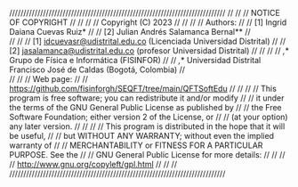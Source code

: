 /////////////////////////////////////////////////////////////////////////////
//                                                                         //
// NOTICE OF COPYRIGHT                                                     //
//                                                                         //
// Copyright (C) 2023                                                      //
//                                                                         //
// Authors:								                                   //
//   [1] Ingrid Daiana Cuevas Ruiz*						                   //
//   [2] Julian Andrés Salamanca Bernal**				                   //         			           
//                                                                         //
//   [1] idcuevasr@udistrital.edu.co (Licenciada Universidad Distrital)    //
//   [2] jasalamanca@udistrital.edu.co (profesor Universidad Distrital)    //
//									                                       //
//  *,** Grupo de Física e Informática (FISINFOR)		     		       //
//  *,** Universidad Distrital Francisco José de Caldas (Bogotá, Colombia) //	
//                                                                         //
// Web page:								                               //
//   https://github.com/fisinforgh/SEQFT/tree/main/QFTSoftEdu              //
//                                                                         //
// This program is free software; you can redistribute it and/or modify    //
// it under the terms of the GNU General Public License as published by    //
// the Free Software Foundation; either version 2 of the License, or       //
// (at your option) any later version.                                     //
//                                                                         //
// This program is distributed in the hope that it will be useful,         //
// but WITHOUT ANY WARRANTY; without even the implied warranty of          //
// MERCHANTABILITY or FITNESS FOR A PARTICULAR PURPOSE.  See the           //
// GNU General Public License for more details:                            //
//                                                                         //
//               http://www.gnu.org/copyleft/gpl.html                      //
//                                                                         //
/////////////////////////////////////////////////////////////////////////////
